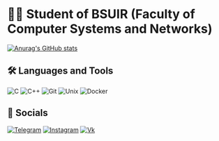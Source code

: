 # 👨‍💻 Student of BSUIR (Faculty of Computer Systems and Networks)

[![Anurag's GitHub stats](https://github-readme-stats-git-masterrstaa-rickstaa.vercel.app/api?username=kostyabet&count_private=true&&hide=issues,contribs&show_icons=true&bg_color=090909&hide_border=true&title_color=dedede&text_color=5465e8&icon_color=db7979)](https://github.com/kostyabet)

## 🛠️ Languages and Tools

![C](https://img.shields.io/badge/-C-090909?style=for-the-badge&logo=C&logoColor=6296CC)
![C++](https://img.shields.io/badge/-C++-090909?style=for-the-badge&logo=C%2b%2b&logoColor=6296CC)
![Git](https://img.shields.io/badge/-Git-090909?style=for-the-badge&logo=git&logoColor=red)
![Unix](https://img.shields.io/badge/-unix-090909?style=for-the-badge&logo=ubuntu&logoColor=orange)
![Docker](https://img.shields.io/badge/-Docker-090909?style=for-the-badge&logo=docker&logoColor=2496ED)

## 📲️ Socials

[![Telegram](https://img.shields.io/badge/-Telegram-090909?style=for-the-badge&logo=telegram&logoColor=27A0D9)](https://t.me/kostyabelbet)
[![Instagram](https://img.shields.io/badge/-Instagram-090909?style=for-the-badge&logo=instagram&logoColor=B4068E)](https://www.instagram.com/kostikk.bet/)
[![Vk](https://img.shields.io/badge/-LinkedIn-090909?style=for-the-badge&logo=linkedin&logoColor=1C9DEB)](https://www.linkedin.com/in/kostya-betenya-080754338/)

